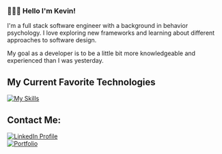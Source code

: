 ### 🙋🏻‍♂️ Hello I'm Kevin!
I'm a full stack software engineer with a background in behavior psychology. I love exploring new frameworks and learning about different approaches to software design. 

My goal as a developer is to be a little bit more knowledgeable and experienced than I was yesterday.

## My Current Favorite Technologies
[![My Skills](https://skillicons.dev/icons?i=ts,react,java,py,nodejs,postgres)](https://skillicons.dev)


## Contact Me: 
  <a href="https://www.linkedin.com/in/kevin-baik-311438193/" target="_blank">
        <img src="https://img.shields.io/badge/LinkedIn-0077B5?style=for-the-badge&logo=linkedin&logoColor=white" alt="LinkedIn Profile">
  </a>
<br> 
  <a href="https://kevinbaik.com/" target="_blank">
      <img src="https://img.shields.io/badge/Portfolio-255E63?style=for-the-badge&logo=About.me&logoColor=white" alt="Portfolio">
   </a>
